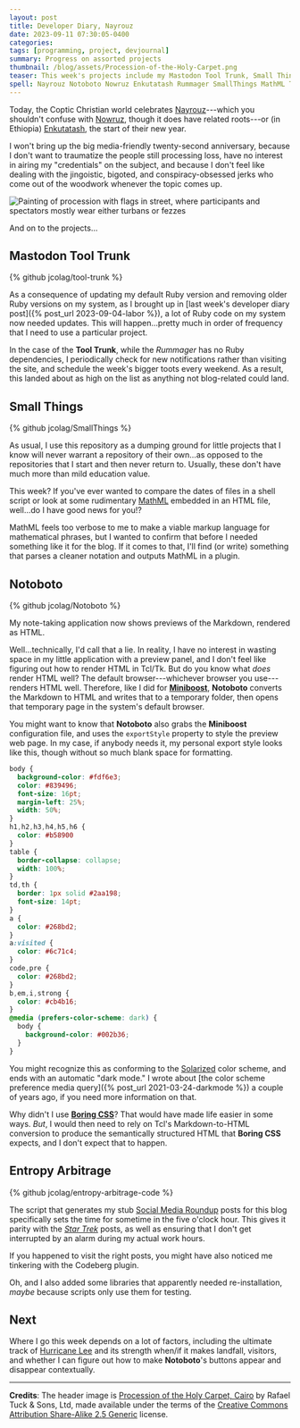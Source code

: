 ```yaml
---
layout: post
title: Developer Diary, Nayrouz
date: 2023-09-11 07:30:05-0400
categories:
tags: [programming, project, devjournal]
summary: Progress on assorted projects
thumbnail: /blog/assets/Procession-of-the-Holy-Carpet.png
teaser: This week's projects include my Mastodon Tool Trunk, Small Things, Notoboto, and the blog itself.
spell: Nayrouz Notoboto Nowruz Enkutatash Rummager SmallThings MathML Tcl Tk Miniboost exportStyle td th
---
```


Today, the Coptic Christian world celebrates [Nayrouz](https://en.wikipedia.org/wiki/Nayrouz)---which you shouldn't confuse with [Nowruz](https://en.wikipedia.org/wiki/Nowruz), though it does have related roots---or (in Ethiopia) [Enkutatash](https://en.wikipedia.org/wiki/Enkutatash), the start of their new year.

I won't bring up the big media-friendly twenty-second anniversary, because I don't want to traumatize the people still processing loss, have no interest in airing my "credentials" on the subject, and because I don't feel like dealing with the jingoistic, bigoted, and conspiracy-obsessed jerks who come out of the woodwork whenever the topic comes up.

![Painting of procession with flags in street, where participants and spectators mostly wear either turbans or fezzes](/blog/assets/Procession-of-the-Holy-Carpet.png "Maybe I would dislike parades less if I could watch them seated in front of my house...or maybe I'd go inside to check on something and never come back.")

And on to the projects...

## Mastodon Tool Trunk

{% github jcolag/tool-trunk %}

As a consequence of updating my default Ruby version and removing older Ruby versions on my system, as I brought up in [last week's developer diary post]({% post_url 2023-09-04-labor %}), a lot of Ruby code on my system now needed updates.  This will happen...pretty much in order of frequency that I need to use a particular project.

In the case of the **Tool Trunk**, while the *Rummager* has no Ruby dependencies, I periodically check for new notifications rather than visiting the site, and schedule the week's bigger toots every weekend.  As a result, this landed about as high on the list as anything not blog-related could land.

## Small Things

{% github jcolag/SmallThings %}

As usual, I use this repository as a dumping ground for little projects that I know will never warrant a repository of their own...as opposed to the repositories that I start and then never return to.  Usually, these don't have much more than mild education value.

This week?  If you've ever wanted to compare the dates of files in a shell script or look at some rudimentary [MathML](https://en.wikipedia.org/wiki/MathML) embedded in an HTML file, well...do I have good news for you!?

MathML feels too verbose to me to make a viable markup language for mathematical phrases, but I wanted to confirm that before I needed something like it for the blog.  If it comes to that, I'll find (or write) something that parses a cleaner notation and outputs MathML in a plugin.

## Notoboto

{% github jcolag/Notoboto %}

My note-taking application now shows previews of the Markdown, rendered as HTML.

Well...technically, I'd call that a lie.  In reality, I have no interest in wasting space in my little application with a preview panel, and I don't feel like figuring out how to render HTML in Tcl/Tk.  But do you know what *does* render HTML well?  The default browser---whichever browser you use---renders HTML well.  Therefore, like I did for [**Miniboost**](https://github.com/jcolag/Miniboost), **Notoboto** converts the Markdown to HTML and writes that to a temporary folder, then opens that temporary page in the system's default browser.

You might want to know that **Notoboto** also grabs the **Miniboost** configuration file, and uses the `exportStyle` property to style the preview web page.  In my case, if anybody needs it, my personal export style looks like this, though without so much blank space for formatting.

```css
body {
  background-color: #fdf6e3;
  color: #839496;
  font-size: 16pt;
  margin-left: 25%;
  width: 50%;
}
h1,h2,h3,h4,h5,h6 {
  color: #b58900
}
table {
  border-collapse: collapse;
  width: 100%;
}
td,th {
  border: 1px solid #2aa198;
  font-size: 14pt;
}
a {
  color: #268bd2;
}
a:visited {
  color: #6c71c4;
}
code,pre {
  color: #268bd2;
}
b,em,i,strong {
  color: #cb4b16; 
}
@media (prefers-color-scheme: dark) {
  body {
    background-color: #002b36;
  }
}
```

You might recognize this as conforming to the [Solarized](https://ethanschoonover.com/solarized/) color scheme, and ends with an automatic "dark mode."  I wrote about [the color scheme preference media query]({% post_url 2021-03-24-darkmode %}) a couple of years ago, if you need more information on that.

Why didn't I use [**Boring CSS**](https://github.com/jcolag/boring-css/)?  That would have made life easier in some ways.  *But*, I would then need to rely on Tcl's Markdown-to-HTML conversion to produce the semantically structured HTML that **Boring CSS** expects, and I don't expect that to happen.

## Entropy Arbitrage

{% github jcolag/entropy-arbitrage-code %}

The script that generates my stub [Social Media Roundup](/blog/tag/linkdump) posts for this blog specifically sets the time for sometime in the five o'clock hour.  This gives it parity with the [*Star Trek*](/blog/tag/startrek) posts, as well as ensuring that I don't get interrupted by an alarm during my actual work hours.

If you happened to visit the right posts, you might have also noticed me tinkering with the Codeberg plugin.

Oh, and I also added some libraries that apparently needed re-installation, *maybe* because scripts only use them for testing.

## Next

Where I go this week depends on a lot of factors, including the ultimate track of [Hurricane Lee](https://www.nhc.noaa.gov/refresh/graphics_at3+shtml/203836.shtml?key_messages) and its strength when/if it makes landfall, visitors, and whether I can figure out how to make **Notoboto**'s buttons appear and disappear contextually.

* * *

**Credits**:  The header image is [Procession of the Holy Carpet, Cairo](https://commons.wikimedia.org/wiki/File:Procession_of_the_Holy_Carpet,_Cairo._%28n.d.%29_-_front_-_TIMEA.jpg) by Rafael Tuck & Sons, Ltd, made available under the terms of the [Creative Commons Attribution Share-Alike 2.5 Generic](https://creativecommons.org/licenses/by-sa/2.5/deed.en) license.
